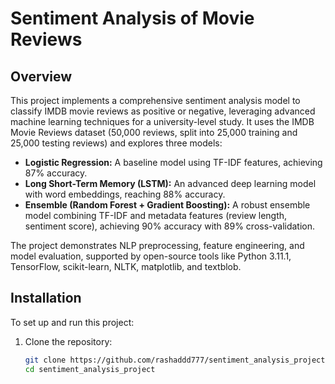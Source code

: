 # Sentiment Analysis of Movie Reviews

## Overview
This project implements a comprehensive sentiment analysis model to classify IMDB movie reviews as positive or negative, leveraging advanced machine learning techniques for a university-level study. It uses the IMDB Movie Reviews dataset (50,000 reviews, split into 25,000 training and 25,000 testing reviews) and explores three models:

- **Logistic Regression:** A baseline model using TF-IDF features, achieving 87% accuracy.
- **Long Short-Term Memory (LSTM):** An advanced deep learning model with word embeddings, reaching 88% accuracy.
- **Ensemble (Random Forest + Gradient Boosting):** A robust ensemble model combining TF-IDF and metadata features (review length, sentiment score), achieving 90% accuracy with 89% cross-validation.

The project demonstrates NLP preprocessing, feature engineering, and model evaluation, supported by open-source tools like Python 3.11.1, TensorFlow, scikit-learn, NLTK, matplotlib, and textblob.

## Installation
To set up and run this project:

1. Clone the repository:
   ```bash
   git clone https://github.com/rashaddd777/sentiment_analysis_project.git
   cd sentiment_analysis_project
